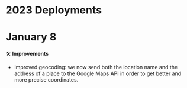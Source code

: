 # 2023 Deployments

# January 8

🛠 **Improvements**

* Improved geocoding: we now send both the location name and the address of a place to the Google Maps API in order to get better and more precise coordinates.
